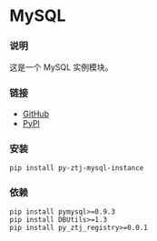# MySQL

### 说明
这是一个 MySQL 实例模块。

### 链接
- [GitHub](https://github.com/ztj-package/py-mysql-instance)
- [PyPI](https://pypi.org/project/py-ztj-mysql-instance)

### 安装
```
pip install py-ztj-mysql-instance
```

### 依赖
```
pip install pymysql>=0.9.3
pip install DBUtils>=1.3
pip install py_ztj_registry>=0.0.1
```
